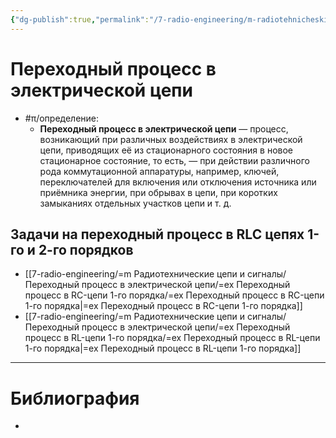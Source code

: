 ```yaml
---
{"dg-publish":true,"permalink":"/7-radio-engineering/m-radiotehnicheskie-czepi-i-signaly/perehodnyj-proczess-v-elektricheskoj-czepi/perehodnyj-proczess-v-elektricheskoj-czepi/","title":"Переходный процесс в электрической цепи","tags":["рцс"]}
---
```



# Переходный процесс в электрической цепи

- #π/определение:
	- **Переходный процесс в электрической цепи** — процесс, возникающий при различных воздействиях в электрической цепи, приводящих её из стационарного состояния в новое стационарное состояние, то есть, — при действии различного рода коммутационной аппаратуры, например, ключей, переключателей для включения или отключения источника или приёмника энергии, при обрывах в цепи, при коротких замыканиях отдельных участков цепи и т. д.

## Задачи на переходный процесс в RLC цепях 1-го и 2-го порядков

- [[7-radio-engineering/=m Радиотехнические цепи и сигналы/Переходный процесс в электрической цепи/=ex Переходный процесс в RC-цепи 1-го порядка/=ex Переходный процесс в RC-цепи 1-го порядка\|=ex Переходный процесс в RC-цепи 1-го порядка]]
- [[7-radio-engineering/=m Радиотехнические цепи и сигналы/Переходный процесс в электрической цепи/=ex Переходный процесс в RL-цепи 1-го порядка/=ex Переходный процесс в RL-цепи 1-го порядка\|=ex Переходный процесс в RL-цепи 1-го порядка]]

---

# Библиография

- 
